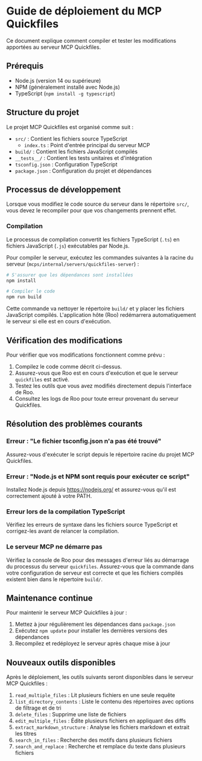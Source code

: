# Guide de déploiement du MCP Quickfiles

Ce document explique comment compiler et tester les modifications apportées au serveur MCP Quickfiles.

## Prérequis

- Node.js (version 14 ou supérieure)
- NPM (généralement installé avec Node.js)
- TypeScript (`npm install -g typescript`)

## Structure du projet

Le projet MCP Quickfiles est organisé comme suit :

- `src/` : Contient les fichiers source TypeScript
  - `index.ts` : Point d'entrée principal du serveur MCP
- `build/` : Contient les fichiers JavaScript compilés
- `__tests__/` : Contient les tests unitaires et d'intégration
- `tsconfig.json` : Configuration TypeScript
- `package.json` : Configuration du projet et dépendances

## Processus de développement

Lorsque vous modifiez le code source du serveur dans le répertoire `src/`, vous devez le recompiler pour que vos changements prennent effet.

### Compilation

Le processus de compilation convertit les fichiers TypeScript (`.ts`) en fichiers JavaScript (`.js`) exécutables par Node.js.

Pour compiler le serveur, exécutez les commandes suivantes à la racine du serveur (`mcps/internal/servers/quickfiles-server`) :

```bash
# S'assurer que les dépendances sont installées
npm install

# Compiler le code
npm run build
```

Cette commande va nettoyer le répertoire `build/` et y placer les fichiers JavaScript compilés. L'application hôte (Roo) redémarrera automatiquement le serveur si elle est en cours d'exécution.

## Vérification des modifications

Pour vérifier que vos modifications fonctionnent comme prévu :

1.  Compilez le code comme décrit ci-dessus.
2.  Assurez-vous que Roo est en cours d'exécution et que le serveur `quickfiles` est activé.
3.  Testez les outils que vous avez modifiés directement depuis l'interface de Roo.
4.  Consultez les logs de Roo pour toute erreur provenant du serveur Quickfiles.

## Résolution des problèmes courants

### Erreur : "Le fichier tsconfig.json n'a pas été trouvé"

Assurez-vous d'exécuter le script depuis le répertoire racine du projet MCP Quickfiles.

### Erreur : "Node.js et NPM sont requis pour exécuter ce script"

Installez Node.js depuis https://nodejs.org/ et assurez-vous qu'il est correctement ajouté à votre PATH.

### Erreur lors de la compilation TypeScript

Vérifiez les erreurs de syntaxe dans les fichiers source TypeScript et corrigez-les avant de relancer la compilation.

### Le serveur MCP ne démarre pas

Vérifiez la console de Roo pour des messages d'erreur liés au démarrage du processus du serveur `quickfiles`. Assurez-vous que la commande dans votre configuration de serveur est correcte et que les fichiers compilés existent bien dans le répertoire `build/`.

## Maintenance continue

Pour maintenir le serveur MCP Quickfiles à jour :

1. Mettez à jour régulièrement les dépendances dans `package.json`
2. Exécutez `npm update` pour installer les dernières versions des dépendances
3. Recompilez et redéployez le serveur après chaque mise à jour

## Nouveaux outils disponibles

Après le déploiement, les outils suivants seront disponibles dans le serveur MCP Quickfiles :

1. `read_multiple_files` : Lit plusieurs fichiers en une seule requête
2. `list_directory_contents` : Liste le contenu des répertoires avec options de filtrage et de tri
3. `delete_files` : Supprime une liste de fichiers
4. `edit_multiple_files` : Édite plusieurs fichiers en appliquant des diffs
5. `extract_markdown_structure` : Analyse les fichiers markdown et extrait les titres
6. `search_in_files` : Recherche des motifs dans plusieurs fichiers
7. `search_and_replace` : Recherche et remplace du texte dans plusieurs fichiers